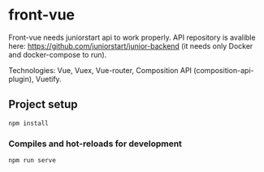 # front-vue
Front-vue needs juniorstart api to work properly. API repository is avalible here: https://github.com/juniorstart/junior-backend (it needs only Docker and docker-compose to run).

Technologies:
Vue, Vuex, Vue-router, Composition API (composition-api-plugin), Vuetify.


## Project setup
```
npm install
```

### Compiles and hot-reloads for development
```
npm run serve
```